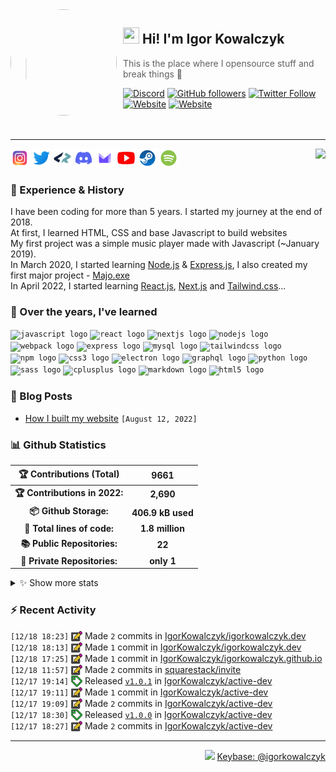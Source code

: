 <!-- ## Hi! I'm Igor Kowalczyk 🖐️ -->

<img width="170" height="170" align="left" style="float: left; margin: 0 10px 0 0; border-radius: 50%;" src="https://media.discordapp.net/attachments/710425657003212810/933327129305821184/circle.png">  

## <img width="26" height="26" src="https://raw.githubusercontent.com/igorkowalczyk/igorkowalczyk/master/src/images/wave.gif" width="27px"> Hi! I'm Igor Kowalczyk
> This is the place where I opensource stuff and break things :rofl:<br>

[![Discord](https://img.shields.io/discord/666599184844980224?color=333&label=Chat&logo=discord&logoColor=fff&style=flat-square)](https://igorkowalczyk.dev/r/discord-server)
[![GitHub followers](https://img.shields.io/github/followers/igorkowalczyk?color=333&label=Follow&logo=github&logoColor=fff&style=flat-square)](https://github.com/IgorKowalczyk?tab=followers)
[![Twitter Follow](https://img.shields.io/twitter/follow/majonezexe?color=333&label=Follow&logo=twitter&logoColor=fff&style=flat-square)](https://twitter.com/majonezexe)
[![Website](https://img.shields.io/website?down_color=333&down_message=off&label=Website&logo=firefox&logoColor=fff&style=flat-square&up_color=333&up_message=up&url=https%3A%2F%2Figorkowalczyk.dev)](https://igorkowalczyk.dev)
[![Website](https://komarev.com/ghpvc/?username=igorkowalczyk&style=flat-square&color=333333&label=Views)](https://igorkowalczyk.dev)
<br><br><br>

---

<a href="https://discord.com/users/544164729354977282">
 <img src="https://lanyard.cnrad.dev/api/544164729354977282?hideTimestamp=true&idleMessage=Just%20chillin'%20at%20the%20moment&bg=161a23&animated=true" align="right" />
</a>

<p align="left">
<code><a href="https://www.instagram.com/majonezexe/" target="_blank"><img src="https://github.com/igorkowalczyk/igorkowalczyk/blob/master/src/images/readme/svg/instagram.svg" alt="Instagram" width="30" height="30"/></a></code>
<code><a href="https://twitter.com/majonezexe" target="_blank"><img src="https://github.com/igorkowalczyk/igorkowalczyk/blob/master/src/images/readme/svg/twitter.svg" alt="Twitter" width="30" height="30"/></a></code>
<code><a href="https://profile.codersrank.io/user/igorkowalczyk/" target="_blank"><img src="https://github.com/igorkowalczyk/igorkowalczyk/blob/master/src/images/readme/png/codersrank.png" alt="Codersrank" width="30" height="30"/></a></code>
<code><a href="https://discord.com/users/544164729354977282" target="_blank"><img src="https://github.com/igorkowalczyk/igorkowalczyk/blob/master/src/images/readme/svg/discord.svg" alt="Discord" width="30" height="30"/></a></code>
<code><a href="mailto:majonezexe@protonmail.com" target="_blank"><img src="https://github.com/igorkowalczyk/igorkowalczyk/blob/master/src/images/readme/svg/protonmail.svg" alt="Email" width="30" height="30"/></a></code>
<code><a href="https://www.youtube.com/c/Majonezexe" target="_blank"><img src="https://github.com/igorkowalczyk/igorkowalczyk/blob/master/src/images/readme/svg/youtube.svg" alt="YouTube" width="30" height="30"/></a></code>
<code><a href="https://steamcommunity.com/id/m-exe/" target="_blank"><img src="https://github.com/igorkowalczyk/igorkowalczyk/blob/master/src/images/readme/svg/steam.svg" alt="Steam" width="30" height="30"/></a></code>
<code><a href="https://open.spotify.com/user/1w9osz9cvrop0cn3yd09di21x" target="_blank"><img src="https://github.com/igorkowalczyk/igorkowalczyk/blob/master/src/images/readme/svg/spotify.svg" alt="Spotify" width="30" height="30"/></a></code>
</p>

### 💪 Experience & History
I have been coding for more than 5 years. I started my journey at the end of 2018.<br/>
At first, I learned HTML, CSS and base Javascript to build websites<br/>
My first project was a simple music player made with Javascript (~January 2019).<br/>
In March 2020, I started learning [Node.js](https://github.com/IgorKowalczyk?tab=repositories&q=&type=&language=javascript&sort=stargazers) & [Express.js](https://expressjs.com/), I also created my first major project - [Majo.exe](https://github.com/igorkowalczyk/majo.exe)<br/>
In April 2022, I started learning [React.js](https://reactjs.org/), [Next.js](https://nextjs.org/) and [Tailwind.css](https://tailwindcss.com/)...

### 🧠 Over the years, I've learned
<code><img src="https://cdn.jsdelivr.net/gh/devicons/devicon/icons/javascript/javascript-original.svg" height="30" width="30" alt="javascript logo"/></code>
<code><img src="https://cdn.jsdelivr.net/gh/devicons/devicon/icons/react/react-original.svg" height="30" width="30" alt="react logo"/></code>
<code><img src="https://cdn.jsdelivr.net/gh/devicons/devicon/icons/nextjs/nextjs-line.svg" height="30" width="30" alt="nextjs logo"/></code>
<code><img src="https://cdn.jsdelivr.net/gh/devicons/devicon/icons/nodejs/nodejs-original.svg" height="30" width="30" alt="nodejs logo"/></code>
<code><img src="https://cdn.jsdelivr.net/gh/devicons/devicon/icons/webpack/webpack-original.svg" height="30" width="30" alt="webpack logo"/></code>
<code><img src="https://cdn.jsdelivr.net/gh/devicons/devicon/icons/express/express-original.svg" height="30" width="30" alt="express logo"/></code>
<code><img src="https://cdn.jsdelivr.net/gh/devicons/devicon/icons/mysql/mysql-original.svg" height="30" width="30" alt="mysql logo"/></code>
<code><img src="https://cdn.jsdelivr.net/gh/devicons/devicon/icons/tailwindcss/tailwindcss-plain.svg" height="30" width="30" alt="tailwindcss logo"/></code>
<code><img src="https://cdn.jsdelivr.net/gh/devicons/devicon/icons/npm/npm-original-wordmark.svg" height="30" width="30" alt="npm logo"/></code>
<code><img src="https://cdn.jsdelivr.net/gh/devicons/devicon/icons/css3/css3-original.svg" height="30" width="30" alt="css3 logo"/></code>
<code><img src="https://cdn.jsdelivr.net/gh/devicons/devicon/icons/electron/electron-original.svg" height="30" width="30" alt="electron logo"/></code>
<code><img src="https://cdn.jsdelivr.net/gh/devicons/devicon/icons/graphql/graphql-plain.svg" height="30" width="30" alt="graphql logo"/></code>
<code><img src="https://cdn.jsdelivr.net/gh/devicons/devicon/icons/python/python-original.svg" height="30" width="30" alt="python logo"/></code>
<code><img src="https://cdn.jsdelivr.net/gh/devicons/devicon/icons/sass/sass-original.svg" height="30" width="30" alt="sass logo"/></code>
<code><img src="https://cdn.jsdelivr.net/gh/devicons/devicon/icons/cplusplus/cplusplus-original.svg" height="30" width="30" alt="cplusplus logo"/></code>
<code><img src="https://cdn.jsdelivr.net/gh/devicons/devicon/icons/markdown/markdown-original.svg" height="30" width="30" alt="markdown logo"/></code>
<code><img src="https://cdn.jsdelivr.net/gh/devicons/devicon/icons/html5/html5-original.svg" height="30" width="30" alt="html5 logo"/></code>

### 📕 Blog Posts
<!-- START_SECTION:feed -->
- [How I built my website](https://igorkowalczyk.dev/blog/how-i-built-my-website) `[August 12, 2022]`
<!-- Posts last updated on Sun Dec 18 2022 18:37:47 GMT+0000 (Coordinated Universal Time) -->
<!-- END_SECTION:feed -->
   
### 📊 Github Statistics

<!--START_SECTION:waka-->
 | 🏆 Contributions (Total) | 9661 |
|:-:|:-:|
| **🏆 Contributions in 2022:** | **2,690**|
| **📦 Github Storage:** | **406.9 kB used**|
| **📝 Total lines of code:** | **1.8 million**|
| **📚 Public Repositories:** | **22** |
| **🔑 Private Repositories:** | **only 1** |
<details><summary>✨ Show more stats</summary>

#### 🌞 I work most during day 

```text
🌞 Morning    168 commits    ███░░░░░░░░░░░░░░░░░░░░░░   11.56% 
🌆 Daytime    559 commits    █████████░░░░░░░░░░░░░░░░   38.47% 
🌃 Evening    689 commits    ███████████░░░░░░░░░░░░░░   47.42% 
🌙 Night      37 commits     ░░░░░░░░░░░░░░░░░░░░░░░░░   2.55%
```
#### 📅 I'm most productive on Monday 

```text
Monday       327 commits    █████░░░░░░░░░░░░░░░░░░░░   22.51% 
Tuesday      301 commits    █████░░░░░░░░░░░░░░░░░░░░   20.72% 
Wednesday    235 commits    ████░░░░░░░░░░░░░░░░░░░░░   16.17% 
Thursday     148 commits    ██░░░░░░░░░░░░░░░░░░░░░░░   10.19% 
Friday       129 commits    ██░░░░░░░░░░░░░░░░░░░░░░░   8.88% 
Saturday     181 commits    ███░░░░░░░░░░░░░░░░░░░░░░   12.46% 
Sunday       132 commits    ██░░░░░░░░░░░░░░░░░░░░░░░   9.08%
```


#### 📊 Weekly work stats 

```text
💬 Programming Languages: 
JavaScript               20 hrs 52 mins      ██████████░░░░░░░░░░░░░░░   41.35% 
Other                    16 hrs 3 mins       ████████░░░░░░░░░░░░░░░░░   31.81% 
Markdown                 6 hrs 41 mins       ███░░░░░░░░░░░░░░░░░░░░░░   13.24% 
JSON                     3 hrs 36 mins       █░░░░░░░░░░░░░░░░░░░░░░░░   7.16% 
YAML                     2 hrs 34 mins       █░░░░░░░░░░░░░░░░░░░░░░░░   5.1%

💻 Operating System: 
Linux                    50 hrs 29 mins      █████████████████████████   100.0%
```

</details>

<!-- Wakatime stats generated at 2022-12-18 18:11:04.770402 -->
<!--END_SECTION:waka-->

### :zap: Recent Activity
<!--START_SECTION:activity-->
`[12/18 18:23]` <a href="https://github.com/igorkowalczyk" title="📝"><img alt="📝" src="https://github.com/igorkowalczyk/igorkowalczyk/raw/master/src/images/icons/commit.png" align="top" height="18"></a> Made `2` commits in [IgorKowalczyk/igorkowalczyk.dev](https://github.com/IgorKowalczyk/igorkowalczyk.dev)<br>`[12/18 18:13]` <a href="https://github.com/igorkowalczyk" title="📝"><img alt="📝" src="https://github.com/igorkowalczyk/igorkowalczyk/raw/master/src/images/icons/commit.png" align="top" height="18"></a> Made `1` commit in [IgorKowalczyk/igorkowalczyk.dev](https://github.com/IgorKowalczyk/igorkowalczyk.dev)<br>`[12/18 17:25]` <a href="https://github.com/igorkowalczyk" title="📝"><img alt="📝" src="https://github.com/igorkowalczyk/igorkowalczyk/raw/master/src/images/icons/commit.png" align="top" height="18"></a> Made `1` commit in [IgorKowalczyk/igorkowalczyk.github.io](https://github.com/IgorKowalczyk/igorkowalczyk.github.io)<br>`[12/18 11:57]` <a href="https://github.com/igorkowalczyk" title="📝"><img alt="📝" src="https://github.com/igorkowalczyk/igorkowalczyk/raw/master/src/images/icons/commit.png" align="top" height="18"></a> Made `2` commits in [squarestack/invite](https://github.com/squarestack/invite)<br>`[12/17 19:14]` <a href="https://github.com/igorkowalczyk" title="🏷"><img alt="🏷" src="https://github.com/igorkowalczyk/igorkowalczyk/raw/master/src/images/icons/release.png" align="top" height="18"></a> Released [`v1.0.1`](https://github.com/IgorKowalczyk/active-dev/releases/tag/v1.0.1) in [IgorKowalczyk/active-dev](https://github.com/IgorKowalczyk/active-dev)<br>`[12/17 19:11]` <a href="https://github.com/igorkowalczyk" title="📝"><img alt="📝" src="https://github.com/igorkowalczyk/igorkowalczyk/raw/master/src/images/icons/commit.png" align="top" height="18"></a> Made `1` commit in [IgorKowalczyk/active-dev](https://github.com/IgorKowalczyk/active-dev)<br>`[12/17 19:09]` <a href="https://github.com/igorkowalczyk" title="📝"><img alt="📝" src="https://github.com/igorkowalczyk/igorkowalczyk/raw/master/src/images/icons/commit.png" align="top" height="18"></a> Made `2` commits in [IgorKowalczyk/active-dev](https://github.com/IgorKowalczyk/active-dev)<br>`[12/17 18:30]` <a href="https://github.com/igorkowalczyk" title="🏷"><img alt="🏷" src="https://github.com/igorkowalczyk/igorkowalczyk/raw/master/src/images/icons/release.png" align="top" height="18"></a> Released [`v1.0.0`](https://github.com/IgorKowalczyk/active-dev/releases/tag/v1.0.0) in [IgorKowalczyk/active-dev](https://github.com/IgorKowalczyk/active-dev)<br>`[12/17 18:27]` <a href="https://github.com/igorkowalczyk" title="📝"><img alt="📝" src="https://github.com/igorkowalczyk/igorkowalczyk/raw/master/src/images/icons/commit.png" align="top" height="18"></a> Made `2` commits in [IgorKowalczyk/active-dev](https://github.com/IgorKowalczyk/active-dev)
<!--END_SECTION:activity-->

---

<p align="right"><img src="https://keybase.io/images/icons/icon-keybase-logo-48@2x.png" width="18px"> <a href="https://keybase.io/igorkowalczyk">Keybase: @igorkowalczyk</a></p>